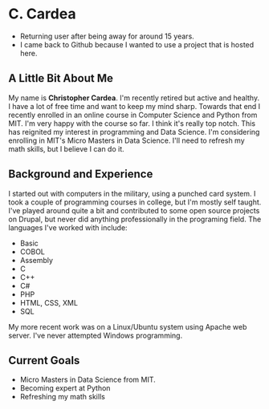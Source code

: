 # C. Cardea
- Returning user after being away for around 15 years.
- I came back to Github because I wanted to use a project that is hosted here.

## A Little Bit About Me
My name is **Christopher Cardea**. I'm recently retired but active and healthy. I have a lot of free time and want to keep my mind sharp. Towards that end I recently enrolled in an online course in Computer Science and Python from MIT. I'm very happy with the course so far. I think it's really top notch. This has reignited my interest in programming and  Data Science. I'm considering enrolling in MIT's Micro Masters in Data Science. I'll need to refresh my math skills, but I believe I can do it. 

## Background and Experience
I started out with computers in the military, using a punched card system. I took a couple of programming courses in college, but I'm mostly self taught. I've played around quite a bit and contributed to some open source projects on Drupal, but never did anything professionally in the programing field. The languages I've worked with include:
- Basic
- COBOL
- Assembly
- C
- C++
- C#
- PHP
- HTML, CSS, XML
- SQL

My more recent work was on a Linux/Ubuntu system using Apache web server. I've never attempted Windows programming.

## Current Goals
* Micro Masters in Data Science from MIT.
* Becoming expert at Python
* Refreshing my math skills
